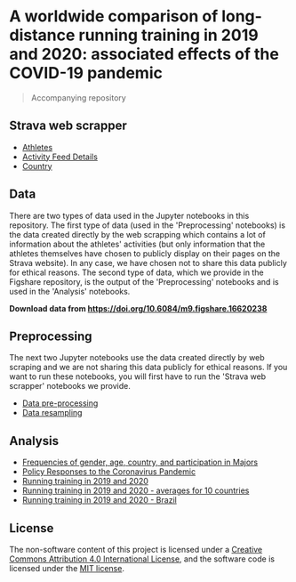 # A worldwide comparison of long-distance running training in 2019 and 2020: associated effects of the COVID-19 pandemic

> Accompanying repository

## Strava web scrapper

- [Athletes](https://nbviewer.org/github/BMClab/covid19/blob/main/strava-scraper/webscrap_athletes.ipynb)  
- [Activity Feed Details](https://nbviewer.org/github/BMClab/covid19/blob/main/strava-scraper/webscrap_activities.ipynb)  
- [Country](https://nbviewer.org/github/BMClab/covid19/blob/main/strava-scraper/webscrap_countries.ipynb)  

## Data

There are two types of data used in the Jupyter notebooks in this repository. The first type of data (used in the 'Preprocessing' notebooks) is the data created directly by the web scrapping which contains a lot of information about the athletes' activities (but only information that the athletes themselves have chosen to publicly display on their pages on the Strava website). In any case, we have chosen not to share this data publicly for ethical reasons. The second type of data, which we provide in the Figshare repository, is the output of the 'Preprocessing' notebooks and is used in the 'Analysis' notebooks.

**Download data from https://doi.org/10.6084/m9.figshare.16620238**

## Preprocessing

The next two Jupyter notebooks use the data created directly by web scraping and we are not sharing this data publicly for ethical reasons. If you want to run these notebooks, you will first have to run the 'Strava web scrapper' notebooks we provide.

- [Data pre-processing](https://nbviewer.org/github/BMClab/covid19/blob/main/analysis/preprocessing.ipynb)  
- [Data resampling](https://nbviewer.org/github/BMClab/covid19/blob/main/analysis/resampling.ipynb)  

## Analysis

- [Frequencies of gender, age, country, and participation in Majors](https://nbviewer.org/github/BMClab/covid19/blob/main/analysis/gender_age_country_majors.ipynb)  
- [Policy Responses to the Coronavirus Pandemic](https://nbviewer.org/github/BMClab/covid19/blob/main/analysis/coronavirus_policy_responses.ipynb)  
- [Running training in 2019 and 2020](https://nbviewer.org/github/BMClab/covid19/blob/main/analysis/run_2019_2020_time_series.ipynb)
- [Running training in 2019 and 2020 - averages for 10 countries](https://nbviewer.org/github/BMClab/covid19/blob/main/analysis/run_2019_2020_country2.ipynb)  
- [Running training in 2019 and 2020 - Brazil](https://nbviewer.org/github/BMClab/covid19/blob/main/analysis/run_2019_2020_time_series_br.ipynb)  


## License

The non-software content of this project is licensed under a [Creative Commons Attribution 4.0 International License](http://creativecommons.org/licenses/by/4.0/), and the software code is licensed under the [MIT license](https://opensource.org/licenses/mit-license.php).
